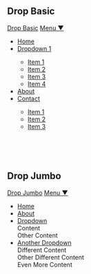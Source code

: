 ## Drop Basic

<nav class="nav-wrap-navbar nav-collapse">
	<a class="logo-navbar" href="#">Drop Basic</a>
	<a class="nav-toggle-navbar" data-nav-toggle="#nav-basic" href="#">Menu &#9660;</a>
	<div class="nav-menu-navbar" id="nav-basic">
		<ul class="nav-navbar">
			<li><a href="#">Home</a></li>
			<li class="dropdown-basic" data-dropdown>
				<a href="FALLBACK-URL.com">
					Dropdown 1
				</a>
				<div class="dropdown-menu-basic dropdown-right" data-dropdown-menu>
					<ul>
						<li><a href="#">Item 1</a></li>
						<li><a href="#">Item 2</a></li>
						<li><a href="#">Item 3</a></li>
						<li><a href="#">Item 4</a></li>
					</ul>
				</div>
			</li>
			<li><a href="#">About</a></li>
			<li class="dropdown-basic" data-dropdown>
				<a href="url.com">
					Contact
				</a>
				<div class="dropdown-menu-basic dropdown-right" data-dropdown-menu>
					<ul>
						<li><a href="#">Item 1</a></li>
						<li><a href="#">Item 2</a></li>
						<li><a href="#">Item 3</a></li>
					</ul>
				</div>
			</li>
		</ul>
	</div>
</nav>

<br><br><br>

## Drop Jumbo

<nav class="nav-wrap-navbar nav-collapse">
	<a class="logo-navbar" href="#">Drop Jumbo</a>
	<a class="nav-toggle-navbar" data-nav-toggle="#nav-jumbo" href="#">Menu &#9660;</a>
	<div class="nav-menu-navbar" id="nav-jumbo">
		<ul class="nav-navbar">
			<li><a href="#">Home</a></li>
			<li><a href="#">About</a></li>
			<li class="dropdown-jumbo" data-dropdown>
				<a href="url.com">
					Dropdown
				</a>
				<div class="dropdown-menu-jumbo" data-dropdown-menu>
					<div class="container">
						<div class="row">
							<div class="grid-half">
								Content
							</div>
							<div class="grid-half">
								Other Content
							</div>
						</div>
					</div>
				</div>
			</li>
			<li class="dropdown-jumbo" data-dropdown>
				<a href="url.com">
					Another Dropdown
				</a>
				<div class="dropdown-menu-jumbo" data-dropdown-menu>
					<div class="container">
						<div class="row">
							<div class="grid-third">
								Different Content
							</div>
							<div class="grid-third">
								Other Different Content
							</div>
							<div class="grid-third">
								Even More Content
							</div>
						</div>
					</div>
				</div>
			</li>
		</ul>
	</div>
</nav>

<br><br><br>